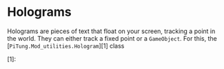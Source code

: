 # Holograms

Holograms are pieces of text that float on your screen, tracking a point in the world. They can either track a fixed point or a `GameObject`. For this, the [`PiTung.Mod_utilities.Hologram`][1] class 

[1]: 